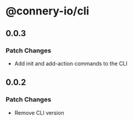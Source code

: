 # @connery-io/cli

## 0.0.3

### Patch Changes

- Add init and add-action commands to the CLI

## 0.0.2

### Patch Changes

- Remove CLI version
